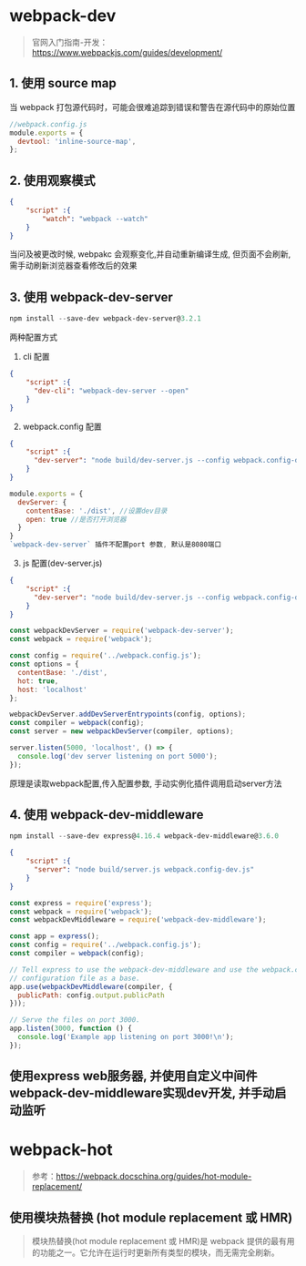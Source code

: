 # webpack-dev

>官网入门指南-开发：https://www.webpackjs.com/guides/development/

## 1. 使用 source map
当 webpack 打包源代码时，可能会很难追踪到错误和警告在源代码中的原始位置
``` javascript
//webpack.config.js
module.exports = {
  devtool: 'inline-source-map',
};

```
## 2. 使用观察模式
``` json
{
    "script" :{
        "watch": "webpack --watch"
    }
}

```
当问及被更改时候, webpakc 会观察变化,并自动重新编译生成, 但页面不会刷新, 需手动刷新浏览器查看修改后的效果

## 3. 使用 webpack-dev-server
``` powershell
npm install --save-dev webpack-dev-server@3.2.1
```
两种配置方式
1. cli 配置
``` json
{
    "script" :{
      "dev-cli": "webpack-dev-server --open"
    }
}
```
2. webpack.config 配置
``` json
{
    "script" :{
      "dev-server": "node build/dev-server.js --config webpack.config-dev.js",
    }
}
```
``` javascript
module.exports = {
  devServer: {
    contentBase: './dist', //设置dev目录
    open: true //是否打开浏览器
  }
}
`webpack-dev-server` 插件不配置port 参数, 默认是8080端口
```
3. js 配置(dev-server.js)
``` json
{
    "script" :{
      "dev-server": "node build/dev-server.js --config webpack.config-dev.js"
    }
}
```
```javascript
const webpackDevServer = require('webpack-dev-server');
const webpack = require('webpack');

const config = require('../webpack.config.js');
const options = {
  contentBase: './dist',
  hot: true,
  host: 'localhost'
};

webpackDevServer.addDevServerEntrypoints(config, options);
const compiler = webpack(config);
const server = new webpackDevServer(compiler, options);

server.listen(5000, 'localhost', () => {
  console.log('dev server listening on port 5000');
});
```
原理是读取webpack配置,传入配置参数, 手动实例化插件调用启动server方法
## 4. 使用 webpack-dev-middleware
``` powershell
npm install --save-dev express@4.16.4 webpack-dev-middleware@3.6.0
```
``` json
{
    "script" :{
      "server": "node build/server.js webpack.config-dev.js"
    }
}
```
``` javascript
const express = require('express');
const webpack = require('webpack');
const webpackDevMiddleware = require('webpack-dev-middleware');

const app = express();
const config = require('../webpack.config.js');
const compiler = webpack(config);

// Tell express to use the webpack-dev-middleware and use the webpack.config.js
// configuration file as a base.
app.use(webpackDevMiddleware(compiler, {
  publicPath: config.output.publicPath
}));

// Serve the files on port 3000.
app.listen(3000, function () {
  console.log('Example app listening on port 3000!\n');
});
```
**使用express web服务器, 并使用自定义中间件 webpack-dev-middleware实现dev开发, 并手动启动监听**
---
# webpack-hot

>参考：https://webpack.docschina.org/guides/hot-module-replacement/

## 使用模块热替换 (hot module replacement 或 HMR)

>模块热替换(hot module replacement 或 HMR)是 webpack 提供的最有用的功能之一。它允许在运行时更新所有类型的模块，而无需完全刷新。